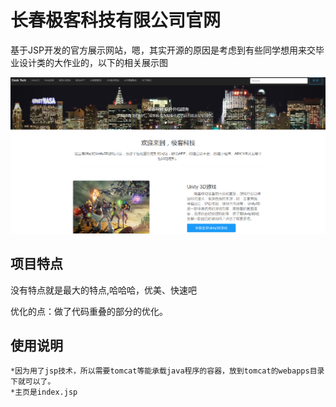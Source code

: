 # 长春极客科技有限公司官网

基于JSP开发的官方展示网站，嗯，其实开源的原因是考虑到有些同学想用来交毕业设计类的大作业的，以下的相关展示图

![mahua](./pic/demo.png)

## 项目特点
没有特点就是最大的特点,哈哈哈，优美、快速吧

优化的点：做了代码重叠的部分的优化。

## 使用说明

	*因为用了jsp技术，所以需要tomcat等能承载java程序的容器，放到tomcat的webapps目录下就可以了。
	*主页是index.jsp


